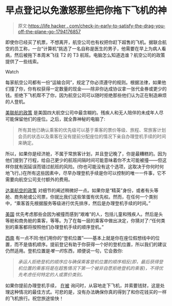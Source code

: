# 早点登记以免激怒那些把你拖下飞机的神

> 原文:[https://life hacker . com/check-in-early-to-satisfy-the-drag-you-off-the-plane-go-1794176857](https://lifehacker.com/check-in-early-to-appease-the-drag-you-off-the-plane-go-1794176857)

即使你已经买了机票，不想离开，航空公司也有权把你赶下超售的飞机。据联合航空的员工称，一台“计算机”挑选了一名自称是医生的男子，他需要在早上为病人看病，然后被拖下本周末飞往 T2 的 T3 航班。电脑怎么知道选谁？航空公司的政策提供了一些线索。

Watch

每家航空公司都有一份“运输合同”，规定了你必须遵守的规则。根据法律，如果他们撞了你，你有权获得一定数量的现金——除非你达成协议拿一张代金券或更少的钱。拒绝下飞机帮不了你，因为航空公司可以随时拒绝那些他们认为正在制造麻烦的人登机。

[美联航的政策](https://www.united.com/web/en-US/content/contract-of-carriage.aspx) 是美国四大航空公司中最含糊的。残疾人和无人陪伴的未成年人尽可能保留他们的座位。之后，就全靠神秘的电脑了:

> 所有其他已确认乘客的优先级可以基于乘客的票价等级、旅程、常旅客计划会员的状态以及乘客在没有提前分配座位的情况下亲自办理登机手续的时间来确定。

所以，如果你是经济舱，不属于常旅客计划，并且登记晚了，你是最糟糕的。因为他们提到了行程，给自己更少的航班间隔时间可能意味着你不太可能被撞——但这样你就有因延误而错过航班的风险。(你也可能没有这个选项，这取决于你何时何地飞行。)在所有这些因素中，尽早办理登机手续是你可以控制的唯一一件事，它不需要向航空公司支付额外的费用。

[达美航空的政策](http://www.delta.com/content/dam/delta-www/pdfs/legal/contract_of_carriage_dom.pdf) 对细节的阐述稍微好一点。如果你是“精英”身份，或者有头等舱、商务舱或公司票，你就比我们这些笨蛋有优先权。然而，在任何一个类别中，“乘客首先根据服务等级进行优先排序，然后是办理登机手续的时间。”

[美国](https://www.aa.com/i18n/Tariffs/AA1.html#0087) 优先考虑那些会因为被撞而感到“艰难”的人，包括儿童和残疾人。然后是头等舱和商务舱的乘客，等等。为了在每一层的乘客中做出决定，你猜对了:“任何类别的乘客都将按照他们办理登机手续的顺序登机。”

[西南](https://www.southwest.com/assets/pdfs/corporate-commitments/contract-of-carriage.pdf) 有一点不同:他们用你的“登机位置”——基本上就是你在座位假想线中的位置，而不是值机顺序。提前登记有助于你获得一个好的登机位置，所以我们的建议仍然适用。登机位置是*唯一的*东西，顺便说一句，它会救你:

> *承运人拒绝登机的顺序应与确保乘客登机位置的顺序相反(即，最后获得登机位置的乘客将是在超售情况下第一个被非自愿拒绝登机的乘客)，不得优先考虑任何特定的人或票价类别。*

如果你提前办理登机手续， [在被](http://lifehacker.com/11-things-that-can-get-you-kicked-off-a-plane-and-how-t-1793838725) 询问时，从容地走下飞机，并索要钱财，这是处理这种情况的最佳方式。可悲的是，没有办法确保你真的得到了和你花钱买的一样的飞机旅行。祝您旅途愉快！